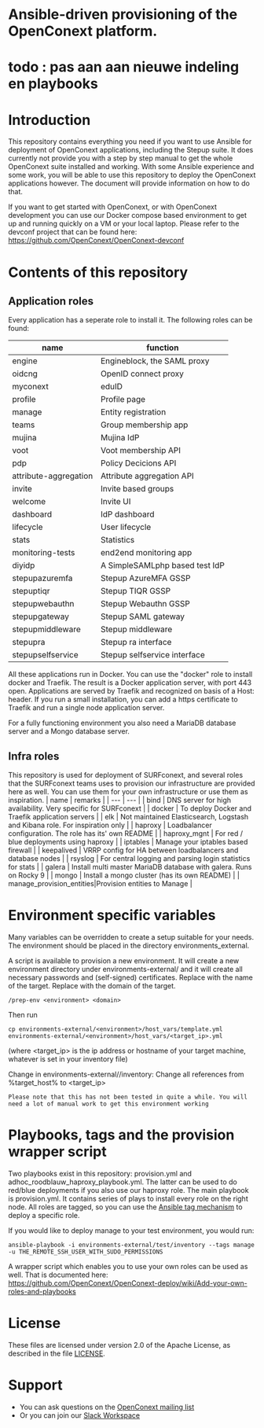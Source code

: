 Ansible-driven provisioning of the OpenConext platform.
==============================

# todo : pas aan aan nieuwe indeling en playbooks
# Introduction

This repository contains everything you need if you want to use Ansible for deployment of OpenConext applications, including the Stepup suite. It does currently not provide you with a step by step manual to get the whole OpenConext suite installed and working. With some Ansible experience and some work, you will be able to use this repository to deploy the OpenConext applications however. The document will provide information on how to do that.

If you want to get started with OpenConext, or with OpenConext development you can use our Docker compose based environment to get up and running quickly on a VM or your local laptop. Please refer to the devconf project that can be found here: https://github.com/OpenConext/OpenConext-devconf

# Contents of this repository

## Application roles
Every application has a seperate role to install it. The following roles can be found:

| name                  | function                       |
| ---                   | ---                            |
| engine                | Engineblock, the SAML proxy    |
| oidcng                | OpenID connect proxy           |
| myconext              | eduID                          |
| profile               | Profile page                   |
| manage                | Entity registration            |
| teams                 | Group membership app           |
| mujina                | Mujina IdP                     |
| voot                  | Voot membership API            |
| pdp                   | Policy Decicions API           |
| attribute-aggregation | Attribute aggregation API      |
| invite                | Invite based groups            |
| welcome               | Invite UI                      |
| dashboard             | IdP dashboard                  |
| lifecycle             | User lifecycle                 |
| stats                 | Statistics                 |
| monitoring-tests      | end2end monitoring app         |
| diyidp                | A SimpleSAMLphp based test IdP |
| stepupazuremfa        | Stepup AzureMFA GSSP           |
| stepuptiqr            | Stepup TIQR GSSP               |
| stepupwebauthn        | Stepup Webauthn GSSP           |
| stepupgateway         | Stepup SAML gateway            |
| stepupmiddleware      | Stepup middleware              |
| stepupra              | Stepup ra interface            |
| stepupselfservice     | Stepup selfservice interface   |

All these applications run in Docker. You can use the "docker" role to install docker and Traefik. The result is a Docker application server, with port 443 open. Applications are served by Traefik and recognized on basis of a Host: header. If you run a small installation, you can add a https certificate to Traefik and run a single node application server. 

For a fully functioning environment you also need a MariaDB database server and a Mongo database server. 

## Infra roles
This repository is used for deployment of SURFconext, and several roles that the SURFconext teams uses to provision our infrastructure are provided here as well. You can use them for your own infrastructure or use them as inspiration. 
| name         | remarks                                                                      |
| ---          | ---                                                                          |
| bind         | DNS server for high availability. Very specific for SURFconext               |
| docker       | To deploy Docker and Traefik application servers                             |
| elk          | Not maintained Elasticsearch, Logstash and Kibana role. For inspiration only |
| haproxy      | Loadbalancer configuration. The role has its' own README                     |
| haproxy_mgnt | For red / blue deployments using haproxy                                     |
| iptables     | Manage your iptables based firewall                                          |
| keepalived   | VRRP config for HA between loadbalancers and database nodes                  |
| rsyslog      | For central logging and parsing login statistics for stats                   |
| galera       | Install multi master MariaDB database with galera. Runs on Rocky 9           |
| mongo        | Install a mongo cluster  (has its own README)                                |
| manage_provision_entities|Provision entities to Manage                                      |

# Environment specific variables
Many variables can be overridden to create a setup suitable for your needs. The environment should be placed in the directory environments_external. 

A script is available to provision a new environment. It will create a new environment directory under environments-external/ and it will create all necessary passwords and (self-signed) certificates. Replace <environment> with the name of the target. Replace <domain> with the domain of the target.


```
/prep-env <environment> <domain>
```
Then run
```
cp environments-external/<environment>/host_vars/template.yml environments-external/<environment>/host_vars/<target_ip>.yml
```
(where <target_ip> is the ip address or hostname of your target machine, whatever is set in your inventory file)

Change in environments-external/<environment>/inventory:
Change all references from %target_host% to <target_ip>

```
Please note that this has not been tested in quite a while. You will need a lot of manual work to get this environment working
```


# Playbooks, tags and the provision wrapper script

Two playbooks exist in this repository: provision.yml and adhoc_roodblauw_haproxy_playbook.yml. The latter can be used to do red/blue deployments if you also use our haproxy role.
The main playbook is provision.yml. It contains series of plays to install every role on the right node. All roles are tagged, so you can use the [Ansible tag mechanism](https://docs.ansible.com/ansible/latest/playbook_guide/playbooks_tags.html) to deploy a specific role. 

If you would like to deploy manage to your test environment, you would run:
```
ansible-playbook -i environments-external/test/inventory --tags manage -u THE_REMOTE_SSH_USER_WITH_SUDO_PERMISSIONS
```

A wrapper script which enables you to use your own roles can be used as well. That is documented here: https://github.com/OpenConext/OpenConext-deploy/wiki/Add-your-own-roles-and-playbooks 

# License

These files are licensed under version 2.0 of the Apache License, as described in the file [LICENSE](LICENSE).

# Support

* You can ask questions on the [OpenConext mailing list](https://openconext.org/get-involved/mailing-lists/) 
* Or you can join our [Slack Workspace](https://edu.nl/ocslk)

